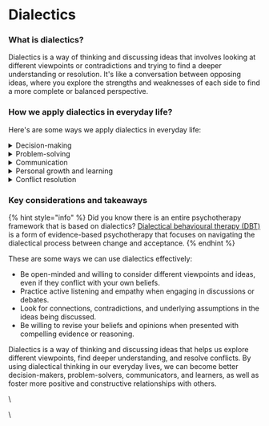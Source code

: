 # Dialectics

### What is dialectics?

Dialectics is a way of thinking and discussing ideas that involves looking at different viewpoints or contradictions and trying to find a deeper understanding or resolution. It's like a conversation between opposing ideas, where you explore the strengths and weaknesses of each side to find a more complete or balanced perspective.

### How we apply dialectics in everyday life?

Here's are some ways we apply dialectics in everyday life:

<details>

<summary>Decision-making</summary>

By considering different viewpoints and possible outcomes, dialectical thinking can help us make more informed and well-rounded decisions.

</details>

<details>

<summary>Problem-solving</summary>

Dialectics allows us to explore different solutions and their pros and cons, leading to more effective and creative problem-solving.

</details>

<details>

<summary>Communication</summary>

Engaging in dialectical discussions can improve our communication skills, help us understand other people's perspectives, and build stronger relationships.

</details>

<details>

<summary>Personal growth and learning</summary>

Dialectical thinking can challenge our beliefs and assumptions, leading to a deeper understanding of various topics and personal growth. Say you initially believe: "I'm too hard on myself, which hinders my self-esteem and progress."

Through dialectical thinking, you could consider an opposing belief: "Being easy on myself may lead to complacency and lack of growth."

Engaging with these two perspectives might then lead to a new, synthesised understanding: "I need to balance self-criticism with self-compassion, using criticism to identify areas of growth while also acknowledging my achievements and progress."

In this way, dialectical thinking not only challenges your initial belief but also leads to personal growth and a healthier relationship with yourself.

</details>

<details>

<summary>Conflict resolution</summary>

Dialectics can help us find common ground and resolve conflicts by identifying the underlying issues and working towards a balanced solution that addresses the concerns of all parties involved.

</details>

### Key considerations and takeaways

{% hint style="info" %}
Did you know there is an entire psychotherapy framework that is based on dialectics? [Dialectical behavioural therapy (DBT)](../../applications/relational-applications/dialectical-behavioural-therapy.md) is a form of evidence-based psychotherapy that focuses on navigating the dialectical process between change and acceptance.
{% endhint %}

These are some ways we can use dialectics effectively:

* Be open-minded and willing to consider different viewpoints and ideas, even if they conflict with your own beliefs.
* Practice active listening and empathy when engaging in discussions or debates.
* Look for connections, contradictions, and underlying assumptions in the ideas being discussed.
* Be willing to revise your beliefs and opinions when presented with compelling evidence or reasoning.

Dialectics is a way of thinking and discussing ideas that helps us explore different viewpoints, find deeper understanding, and resolve conflicts. By using dialectical thinking in our everyday lives, we can become better decision-makers, problem-solvers, communicators, and learners, as well as foster more positive and constructive relationships with others.

\


\
